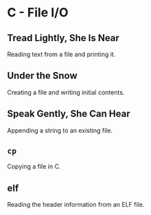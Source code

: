 # C - File I/O

## Tread Lightly, She Is Near
Reading text from a file and printing it.

## Under the Snow
Creating a file and writing initial contents.

## Speak Gently, She Can Hear
Appending a string to an existing file.

## `cp`
Copying a file in C.

## elf
Reading the header information from an ELF file.
